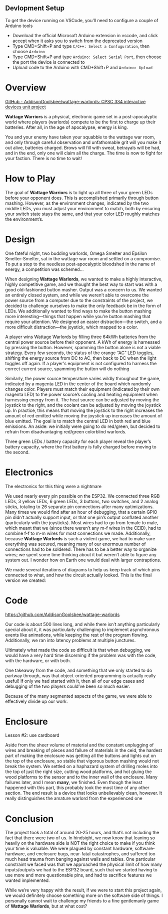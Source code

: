 ## Devlopment Setup

To get the device running on VSCode, you'll need to configure a couple of Arduino tools
- Download the official Microsoft Arduino extension in vscode, and click accept when it asks you to switch from the deprecated version
- Type CMD+Shift+P and type `C/C++: Select a Confuguration`, then choose `Arduino`
- Type CMD+Shift+P and type `Arduino: Select Serial Port`, then choose the port the device is connected to
- Upload code to the Arduino with CMD+Shift+P and `Arduino: Upload`

# Overview

[GitHub - AddisonGoolsbee/wattage-warlords: CPSC 334 interactive devices unit project](https://github.com/AddisonGoolsbee/wattage-warlords)

**Wattage Warriors** is a physical, electronic game set in a post-apocalyptic world where players (warlords) compete to be the first to charge up their batteries. After all, in the age of apocalypse, energy is king.

You and your enemy have taken your squabble to the wattage war room, and only through careful observation and unfathomable grit will you make it out alive, batteries charged. Brows will fill with sweat, betrayals will be had, and in the end, only one will claim all the charge. The time is now to fight for your faction. There is no time to wait!

# How to Play

The goal of **Wattage Warriors** is to light up all three of your green LEDs before your opponent does. This is accomplished primarily through button mashing. However, as the environment changes, indicated by the two middle LEDs, you must adjust your environment to match, both by ensuring your switch state stays the same, and that your color LED roughly matches the environment’s.

# Design

One fateful night, two budding warlords, Omega Smelter and Epsilon Smelter-Smelter, sat in the wattage war room and settled on a compromise. To put a stop to the needless post-apocalyptic bloodshed in the name of energy, a competition was schemed…

When designing **Wattage Warlords**, we wanted to make a highly interactive, highly competitive game, and we thought the best way to start was with a good old-fashioned button masher. Output was a concern to us. We wanted an entirely closed system, and while we weren’t able to overcome the power source from a computer due to the constraints of the project, we decided to challenge ourselves to make the only feedback be in the form of LEDs. We additionally wanted to find ways to make the button mashing more interesting—things that happen while you’re button mashing that require your attention. We designed an easier distraction—the switch, and a more difficult distraction—the joystick, which mapped to a color.

A player wins Wattage Warlords by filling three 64kWh batteries from the central power source before their opponent. A kWh of energy is harnessed by pressing the button. However, spamming the button alone is not a viable strategy. Every few seconds, the status of the orange “AC” LED toggles, shifting the energy source from DC to AC, then back to DC when the light toggles off again. If a player's equipment is not configured to harness the correct current source, spamming the button will do nothing

Similarly, the power source temperature varies wildly throughout the game, indicated by a magenta LED in the center of the board which randomly changes color. Players must match their equipment (indicated by their own magenta LED) to the power source’s cooling and heating equipment when harnessing energy from it. The heat source can be adjusted by moving the joystick to the right, and the coolant can be adjusted by moving the joystick up. In practice, this means that moving the joystick to the right increases the amount of red emitted while moving the joystick up increases the amount of blue emitted. The goal is to match the central LED in both red and blue emissions. An aside: we initially were going to do red/green, but decided to refrain from disadvantaging red/green colorblind warlords.

Three green LEDs / battery capacity for each player reveal the player’s battery capacity, where the first battery is fully charged before moving to the second.

# Electronics

The electronics for this thing were a nightmare

We used nearly every pin possible on the ESP32. We connected three RGB LEDs, 3 yellow LEDs, 6 green LEDs, 3 buttons, two switches, and 2 analog sticks, totaling to 26 separate pin connections after many optimizations. Many times we would find after an hour of debugging, that a certain GPIO pin didn’t actually support input, or that one pin’s output conflated another (particularly with the joysticks). Most wires had to go from female to male, which meant that we (since there weren’t any m-f wires in the CEID), had to combine f-f to m-m wires for most connections we made. Additionally, because **Wattage Warlords** is such a violent game, we had to make sure everything was secured, meaning many of our enormous number of connections had to be soldered. There has to be a better way to organize wires; we spent some time thinking about it but weren’t able to figure any system out. I wonder how on Earth one would deal with larger contraptions.

We made several iterations of diagrams to help us keep track of which pins connected to what, and how the circuit actually looked. This is the final version we created:

# Code

https://github.com/AddisonGoolsbee/wattage-warlords

Our code is about 500 lines long, and while there isn’t anything particularly special about it, it was particularly challenging to implement asynchronous events like animations, while keeping the rest of the program flowing. Additionally, we ran into latency problems at multiple junctures.

Ultimately what made the code so difficult is that when debugging, we would have a very hard time discerning if the problem was with the code, with the hardware, or with both.

One takeaway from the code, and something that we only started to do partway through, was that object-oriented programming is actually really useful! If only we had started with it, then all of our edge cases and debugging of the two players could’ve been so much easier.

Because of the many segmented aspects of the game, we were able to effectively divide up our work.

# Enclosure

Lesson #2: use cardboard

Aside from the sheer volume of material and the constant unplugging of wires and breaking of pieces and failure of materials in the ceid, the hardest part of making the enclosure was getting all the buttons and lights out on the top of the enclosure, so stable that vigorous button mashing would not break the system. We settled on a haphazard system of drilling moles into the top of just the right size, cutting wood platforms, and hot gluing the wood platforms to the sensor and to the inner wall of the enclosure. Many failures later, and I mean ****many****, we finished. Even though the least happened with this part, this probably took the most time of any other section. The end result is a device that looks unbelievably clean, however. It really distinguishes the amature warlord from the experienced one

# Conclusion

The project took a total of around 20-25 hours, and that’s not including the fact that there were *two* of us. In hindsight, we now know that leaning so heavily on the hardware side is NOT the right choice to make if you think your time is valuable. We were plagued by constant hardware, software-hardware, and enclosure bugs, near-fatal catastrophes, and suffered too much head trauma from banging against walls and tables. One particular constraint we faced was that we approached the physical limit of how many inputs/outputs we had to the ESP32 board, such that we started having to use more and more questionable pins, and had to sacrifice features we wanted implemented.

While we’re very happy with the result, if we were to start this project again, we would definitely choose something more on the software side of things. I personally cannot wait to challenge my friends to a fine gentlemanly game of **Wattage Warlords**, but at what cost?

